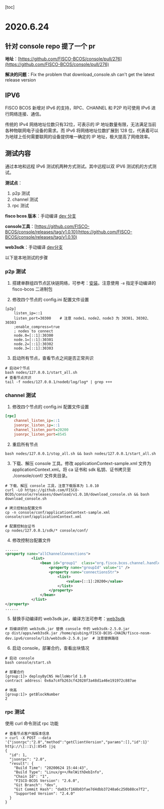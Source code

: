 [toc]

# 2020.6.24

## 针对 console repo 提了一个 pr

**地址**：[https://github.com/FISCO-BCOS/console/pull/276](https://github.com/FISCO-BCOS/console/pull/276)

**解决的问题**：Fix the problem that download_console.sh can't get the latest release version

## IPV6

FISCO BCOS 新增对 IPv6 的支持，RPC、CHANNEL 和 P2P 均可使用 IPv6 进行网络连接、通信。

传统的 IPv4 网络地址位数只有32位，可表示的 IP 地址数量有限，无法满足当前各种物联网电子设备的需求。而 IPv6 将网络地址位数扩展到 128 位，代表着可以为地球上任何需要联网的设备提供唯一确定的 IP 地址，极大提高了网络效率。

## 测试内容

通过本地和远程 IPv6 测试机两种方式测试。其中远程以双 IPV6 测试机的方式测试。

**测试点**：

1. p2p 测试
2. channel 测试
3. rpc 测试

**fisco bcos 版本**：手动编译 [dev 分支](https://github.com/FISCO-BCOS/FISCO-BCOS.git)

**console工具**：[https://github.com/FISCO-BCOS/console/releases/tag/v1.0.10](https://github.com/FISCO-BCOS/console/releases/tag/v1.0.10)

**web3sdk**：手动编译 [dev分支](https://github.com/FISCO-BCOS/web3sdk.git)

以下是本地测试的步骤

### p2p 测试

1. 搭建单群组四节点区块链网络，可参考：[安装](https://fisco-bcos-documentation.readthedocs.io/zh_CN/latest/docs/installation.html)。注意使用 `-e` 指定手动编译的 fisco-bcos 二进制包

2. 修改四个节点的 config.ini 配置文件设置

```shell
[p2p]
    listen_ip=::1
    listen_port=30300    # 注意 node1、node2、node3 为 30301、30302、30303
    ;enable_compress=true
    ; nodes to connect
    node.0=[::1]:30300
    node.1=[::1]:30301
    node.2=[::1]:30302
    node.3=[::1]:30303
```

3. 启动所有节点，查看节点之间是否正常共识

```shell
# 启动4个节点
bash nodes/127.0.0.1/start_all.sh
# 查看节点共识
tail -f nodes/127.0.0.1/node0/log/log* | grep +++
```

### channel 测试

1. 修改四个节点的 config.ini 配置文件设置

```ini
[rpc]
    channel_listen_ip=::1
    jsonrpc_listen_ip=::1
    channel_listen_port=20200
    jsonrpc_listen_port=8545
```

2. 重启所有节点

```shell
bash nodes/127.0.0.1/stop_all.sh && bash nodes/127.0.0.1/start_all.sh
```

3. 下载、解压 console 工具。修改 applicationContext-sample.xml 文件为 applicationContext.xml。将 ca 证书和 sdk 私钥、证书拷贝至 ./console/conf/ 文件夹目录。

```shell
# 下载、解压 console 工具，注意下载版本为 1.0.10
curl -LO https://github.com/FISCO-BCOS/console/releases/download/v1.0.10/download_console.sh && bash download_console.sh

# 拷贝控制台配置文件
cp -n console/conf/applicationContext-sample.xml console/conf/applicationContext.xml

# 配置控制台证书
cp nodes/127.0.0.1/sdk/* console/conf/
```

4. 修改控制台配置文件

```xml
......
<property name="allChannelConnections">
            <list>
                <bean id="group1"  class="org.fisco.bcos.channel.handler.ChannelConnections">
                    <property name="groupId" value="1" />
                    <property name="connectionsStr">
                        <list>
                            <value>[::1]:20200</value>
                        </list>
                    </property>
                </bean>
            </list>
</property>
......
```

5. 替换手动编译的 web3sdk.jar，编译方法可参考：[web3sdk](https://github.com/FISCO-BCOS/web3sdk)

```shell
# 将编译好的 web3sdk.jar 替换 console 中的 web3sdk-2.5.0.jar
cp dist/apps/web3sdk.jar /home/qiubing/FISCO-BCOS-CHAIN/fisco-nosm-dev.ipv6/console/lib/web3sdk-2.5.0.jar  # 注意替换路径
```

6. 启动 console，部署合约，查看出块情况

```shell
# 启动 console
bash console/start.sh

# 部署合约
[group:1]> deployByCNS HelloWorld 1.0
contract address: 0x6a7c4fb263cf42028f3a48d1a46e191972c887ae

# 块高
[group:1]> getBlockNumber
2
```

### rpc 测试

使用 curl 命令测试 rpc 功能

```shell
# 查看节点客户端版本信息
> curl -X POST --data '{"jsonrpc":"2.0","method":"getClientVersion","params":[],"id":1}' http://\[::1\]:8545 |jq
{
  "id": 1,
  "jsonrpc": "2.0",
  "result": {
    "Build Time": "20200624 15:44:43",
    "Build Type": "Linux/g++/RelWithDebInfo",
    "Chain Id": "1",
    "FISCO-BCOS Version": "2.6.0",
    "Git Branch": "dev",
    "Git Commit Hash": "da03cf168b03fae7d4dbb37248a6c250b88ce7f2",
    "Supported Version": "2.4.0"
  }
}
```
